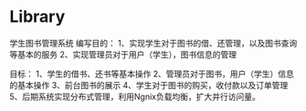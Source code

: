 # Library
学生图书管理系统
编写目的：
1、实现学生对于图书的借、还管理，以及图书查询等基本的服务
2、实现管理员对于用户（学生），图书信息的管理

目标：
1、学生的借书、还书等基本操作
2、管理员对于图书，用户（学生）信息的基本操作
3、前台图书的展示
4、学生对于图书的购买，收付款以及订单管理
5、后期系统实现分布式管理，利用Ngnix负载均衡，扩大并行访问量。
